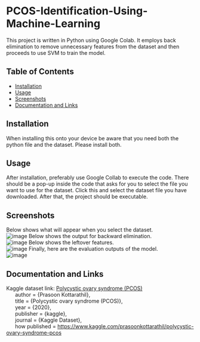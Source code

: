 # PCOS-Identification-Using-Machine-Learning

This project is written in Python using Google Colab. It employs back elimination to remove unnecessary features from the dataset and then proceeds to use SVM to train the model.

## Table of Contents
- [Installation](https://github.com/shumphries22/PCOS-Identification-Using-Machine-Learning/blob/main/README.md#installation)
- [Usage](https://github.com/shumphries22/PCOS-Identification-Using-Machine-Learning/blob/main/README.md#usage)
- [Screenshots](https://github.com/shumphries22/PCOS-Identification-Using-Machine-Learning/blob/main/README.md#screenshots)
- [Documentation and Links](https://github.com/shumphries22/PCOS-Identification-Using-Machine-Learning/blob/main/README.md#documentation-and-links)

## Installation
When installing this onto your device be aware that you need both the python file and the dataset. Please install both.

## Usage
After installation, preferably use Google Collab to execute the code. There should be a pop-up inside the code that asks for you to select the file you want to use for the dataset. Click this and select the dataset file you have downloaded. After that, the project should be executable.

## Screenshots
Below shows what will appear when you select the dataset. <br/>
![image](https://github.com/user-attachments/assets/c3d6af95-0bc2-4fb6-9e2e-24e1a8faa59d)
Below shows the output for backward elimination.<br/>
![image](https://github.com/user-attachments/assets/4d23c6b9-e68f-49aa-8cd4-dd1d186756fc)
Below shows the leftover features.<br/>
![image](https://github.com/user-attachments/assets/0b9e7082-ca7e-40b7-a594-898cf4107c95)
Finally, here are the evaluation outputs of the model.<br/>
![image](https://github.com/user-attachments/assets/f9aec890-2891-4433-9382-8dfe7956f3bd)



## Documentation and Links
Kaggle dataset link: [Polycystic ovary syndrome (PCOS)](https://www.kaggle.com/datasets/prasoonkottarathil/polycystic-ovary-syndrome-pcos/data) <br>
&nbsp;&nbsp;&nbsp;&nbsp;&nbsp;&nbsp;author = {Prasoon Kottarathil}, <br>
&nbsp;&nbsp;&nbsp;&nbsp;&nbsp;&nbsp;title = {Polycystic ovary syndrome (PCOS)}, <br>
&nbsp;&nbsp;&nbsp;&nbsp;&nbsp;&nbsp;year = {2020}, <br>
&nbsp;&nbsp;&nbsp;&nbsp;&nbsp;&nbsp;publisher = {kaggle}, <br>
&nbsp;&nbsp;&nbsp;&nbsp;&nbsp;&nbsp;journal = {Kaggle Dataset}, <br>
&nbsp;&nbsp;&nbsp;&nbsp;&nbsp;&nbsp;how published = https://www.kaggle.com/prasoonkottarathil/polycystic-ovary-syndrome-pcos
